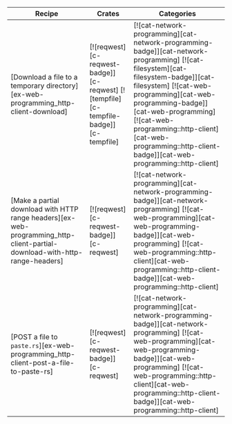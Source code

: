 | Recipe | Crates | Categories |
|--------|--------|------------|
| [Download a file to a temporary directory][ex-web-programming_http-client-download] | [![reqwest][c-reqwest-badge]][c-reqwest] [![tempfile][c-tempfile-badge]][c-tempfile] | [![cat-network-programming][cat-network-programming-badge]][cat-network-programming] [![cat-filesystem][cat-filesystem-badge]][cat-filesystem] [![cat-web-programming][cat-web-programming-badge]][cat-web-programming] [![cat-web-programming::http-client][cat-web-programming::http-client-badge]][cat-web-programming::http-client] |
| [Make a partial download with HTTP range headers][ex-web-programming_http-client-partial-download-with-http-range-headers] | [![reqwest][c-reqwest-badge]][c-reqwest] | [![cat-network-programming][cat-network-programming-badge]][cat-network-programming] [![cat-web-programming][cat-web-programming-badge]][cat-web-programming] [![cat-web-programming::http-client][cat-web-programming::http-client-badge]][cat-web-programming::http-client] |
| [POST a file to `paste.rs`][ex-web-programming_http-client-post-a-file-to-paste-rs] | [![reqwest][c-reqwest-badge]][c-reqwest] | [![cat-network-programming][cat-network-programming-badge]][cat-network-programming] [![cat-web-programming][cat-web-programming-badge]][cat-web-programming] [![cat-web-programming::http-client][cat-web-programming::http-client-badge]][cat-web-programming::http-client] |

<div class="hidden">
</div>
